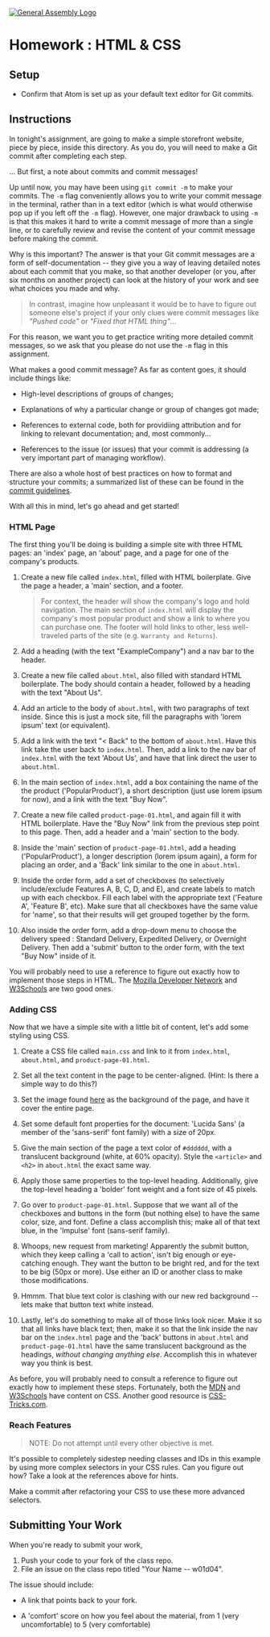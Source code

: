 [![General Assembly Logo](https://camo.githubusercontent.com/1a91b05b8f4d44b5bbfb83abac2b0996d8e26c92/687474703a2f2f692e696d6775722e636f6d2f6b6538555354712e706e67)](https://generalassemb.ly/education/web-development-immersive)

# Homework : HTML & CSS

<!-- MATERIALS METADATA -->
<!--
  title: HTML & CSS
  format: homework
  duration: 4 hours
  original author: Matt Brendzel
  tags: html, css, git
-->

## Setup

-   Confirm that Atom is set up as your default text editor for Git commits.

## Instructions

In tonight's assignment, are going to make a simple storefront website, piece by
piece, inside this directory. As you do, you will need to make a Git commit
after completing each step.

... But first, a note about commits and commit messages!

Up until now, you may have been using `git commit -m` to make your commits. The
`-m` flag conveniently allows you to write your commit message in the terminal,
rather than in a text editor (which is what would otherwise pop up if you left
off the `-m` flag). However, one major drawback to using `-m` is that this makes
it hard to write a commit message of more than a single line, or to carefully
review and revise the content of your commit message before making the commit.

Why is this important? The answer is that your Git commit messages are a form
of self-documentation -- they give you a way of leaving detailed notes about
each commit that you make, so that another developer (or you, after six months
on another project) can look at the history of your work and see what choices
you made and why.

> In contrast, imagine how unpleasant it would be to have to figure out someone else's project
> if your only clues were commit messages like _"Pushed code"_ or
> _"Fixed that HTML thing"_...

For this reason, we want you to get
practice writing more detailed commit messages, so we ask that you please do not
use the `-m` flag in this assignment.

What makes a good commit message? As far as content goes, it should include
things like:

-   High-level descriptions of groups of changes;

-   Explanations of why a particular change or group of changes got made;

-   References to external code, both for providiing attribution and for
    linking to relevant documentation; and, most commonly...

-   References to the issue (or issues) that your commit is addressing (a very
    important part of managing workflow).

There are also a whole host of best practices on how to format and structure
your commits; a summarized list of these can be found in the
[commit guidelines](./commit-guidelines.md).

With all this in mind, let's go ahead and get started!

### HTML Page

The first thing you'll be doing is building a simple site with three HTML pages:
an 'index' page, an 'about' page, and a page for one of the company's products.

1.  Create a new file called `index.html`, filled with HTML boilerplate.
    Give the page a header, a 'main' section, and a footer.

    > For context, the header will show the company's logo and hold navigation.
    > The main section of `index.html` will display the company's most
    > popular product and show a link to where you can purchase one.
    > The footer will hold links to other, less well-traveled parts of the site
    > (e.g. `Warranty and Returns`).

2.  Add a heading (with the text "ExampleCompany") and a nav bar to the header.

3.  Create a new file called `about.html`, also filled with standard HTML
    boilerplate. The body should contain a header, followed by a heading with
    the text "About Us".

4.  Add an article to the body of `about.html`, with two paragraphs of text
    inside. Since this is just a mock site, fill the paragraphs with
    'lorem ipsum' text (or equivalent).

5.  Add a link with the text "< Back" to the bottom of `about.html`.
    Have this link take the user back to `index.html`.
    Then, add a link to the nav bar of `index.html` with the text 'About Us',
    and have that link direct the user to `about.html`.

6.  In the main section of `index.html`, add a box containing the name of the
    the product ('PopularProduct'), a short description (just use lorem ipsum
    for now), and a link with the text "Buy Now".

7.  Create a new file called `product-page-01.html`, and again fill it with
    HTML boilerplate. Have the "Buy Now" link from the previous step point to
    this page. Then, add a header and a 'main' section to the body.

8.  Inside the 'main' section of `product-page-01.html`, add a heading
    ('PopularProduct'), a longer description (lorem ipsum again), a form
    for placing an order, and a 'Back' link similar to the one in `about.html`.

9.  Inside the order form, add a set of checkboxes (to selectively
    include/exclude Features A, B, C, D, and E), and create labels to match up
    with each checkbox. Fill each label with the appropriate text ('Feature A',
    'Feature B', etc). Make sure that all checkboxes have the same value for
    'name', so that their results will get grouped together by the form.

10. Also inside the order form, add a drop-down menu to choose the delivery
    speed : Standard Delivery, Expedited Delivery, or Overnight Delivery.
    Then add a 'submit' button to the order form, with the text "Buy Now" inside
    of it.

You will probably need to use a reference to figure out exactly how to
implement those steps in HTML.
The [Mozilla Developer Network](https://developer.mozilla.org/en-US/docs/Web/HTML)
and [W3Schools](http://www.w3schools.com/html/default.asp)
are two good ones.

### Adding CSS

Now that we have a simple site with a little bit of content, let's add some
styling using CSS.

1.  Create a CSS file called `main.css` and link to it from `index.html`,
    `about.html`, and `product-page-01.html`.

2.  Set all the text content in the page to be center-aligned. (Hint: Is there a
    simple way to do this?)

3.  Set the image found [here](https://upload.wikimedia.org/wikipedia/commons/thumb/7/78/Railway_workshop_museum_exhibition_in_Ljubljana%2C_Slovenia.jpg/1024px-Railway_workshop_museum_exhibition_in_Ljubljana%2C_Slovenia.jpg)
    as the background of the page, and have it cover the entire page.

4.  Set some default font properties for the document: 'Lucida Sans' (a member
    of the 'sans-serif' font family) with a size of 20px.

5.  Give the main section of the page a text color of `#dddddd`, with a
    translucent background (white, at 60% opacity). Style the `<article>` and
    `<h2>` in `about.html` the exact same way.

6.  Apply those same properties to the top-level heading. Additionally, give the
    top-level heading a 'bolder' font weight and a font size of 45 pixels.

7.  Go over to `product-page-01.html`. Suppose that we want all of the
    checkboxes and buttons in the form (but nothing else) to have the same
    color, size, and font. Define a class accomplish this; make all of that text
    blue, in the 'Impulse' font (sans-serif family).

8.  Whoops, new request from marketing! Apparently the submit button, which they
    keep calling a 'call to action', isn't big enough or eye-catching enough.
    They want the button to be bright red, and for the text to be big (50px or
    more). Use either an ID or another class to make those modifications.

9.  Hmmm. That blue text color is clashing with our new red background -- lets
    make that button text white instead.

10. Lastly, let's do something to make all of those links look nicer. Make it so
    that all links have black text; then, make it so that the link inside the
    nav bar on the `index.html` page and the 'back' buttons in `about.html` and
    `product-page-01.html` have the same translucent background as the headings,
    _without changing anything else_. Accomplish this in whatever way you think
    is best.

As before, you will probably need to consult a reference to figure out exactly
how to implement these steps. Fortunately, both the
[MDN](https://developer.mozilla.org/en-US/docs/Web/CSS) and
[W3Schools](http://www.w3schools.com/css/default.asp)
have content on CSS. Another good resource is
[CSS-Tricks.com](https://css-tricks.com/).

### Reach Features

> NOTE: Do not attempt until every other objective is met.

It's possible to completely sidestep needing classes and IDs in this
example by using more complex selectors in your CSS rules. Can you
figure out how? Take a look at the references above for hints.

Make a commit after refactoring your CSS to use these more advanced selectors.

## Submitting Your Work

When you're ready to submit your work,

1.  Push your code to your fork of the class repo.
3.  File an issue on the class repo titled "Your Name -- w01d04".

The issue should include:

-   A link that points back to your fork.

-   A 'comfort' score on how you feel about the material, from 1 (very
    uncomfortable) to 5 (very comfortable)
